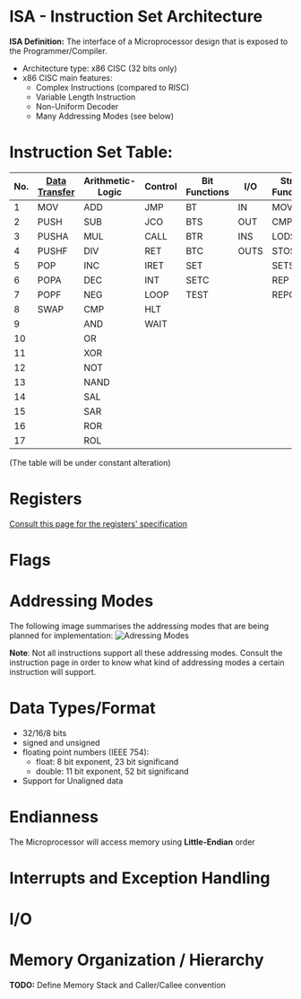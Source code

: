 # ISA - Instruction Set Architecture
**ISA Definition:** The interface of a Microprocessor design that is exposed to the Programmer/Compiler.

- Architecture type: x86 CISC (32 bits only)
- x86 CISC main features:
  - Complex Instructions (compared to RISC)
  - Variable Length Instruction
  - Non-Uniform Decoder
  - Many Addressing Modes (see below)

# **Instruction Set Table:**
|No.| [Data Transfer](https://github.com/Opentrino/Opentrino-Design/blob/master/CitrinoDesign/ISA/Instructions/DataTransfer.md) | Arithmetic-Logic | Control | Bit Functions | I/O | String Functions | Flag Control | Misc | Special (x86)
|---|----------------|------------------|---------|---------------|-----|------------------|--------------|------|---------------|
|1|MOV|ADD|JMP|BT|IN|MOVS|STF|NOP|LGDT
|2|PUSH|SUB|JCO|BTS|OUT|CMPS|CLF|LEA|LIDT
|3|PUSHA|MUL|CALL|BTR|INS|LODS|LAHF|CPUID
|4|PUSHF|DIV|RET|BTC|OUTS|STOS|SAHF
|5|POP|INC|IRET|SET||SETS|STI
|6|POPA|DEC|INT|SETC||REP|CLI
|7|POPF|NEG|LOOP|TEST||REPC
|8|SWAP|CMP|HLT
|9||AND|WAIT
|10||OR
|11||XOR
|12||NOT
|13||NAND
|14||SAL
|15||SAR
|16||ROR
|17||ROL

(The table will be under constant alteration)

# **Registers**
[Consult this page for the registers' specification](https://github.com/Opentrino/Opentrino-Design/blob/master/CitrinoDesign/ISA/Registers.md)

# **Flags**

# **Addressing Modes**
The following image summarises the addressing modes that are being planned for implementation:
![Adressing Modes](http://image.prntscr.com/image/10e9577932d042c082f8670fdc764828.png)  

**Note**: Not all instructions support all these addressing modes. Consult the instruction page in order to know what kind of addressing modes a certain instruction will support. 

# **Data Types/Format**
  - 32/16/8 bits
  - signed and unsigned
  - floating point numbers (IEEE 754):
    - float: 8 bit exponent, 23 bit significand
    - double: 11 bit exponent, 52 bit significand
  - Support for Unaligned data
  
# **Endianness**
  The Microprocessor will access memory using **Little-Endian** order

# **Interrupts and Exception Handling**

# **I/O**

# **Memory Organization / Hierarchy**
**TODO:** Define Memory Stack and Caller/Callee convention
